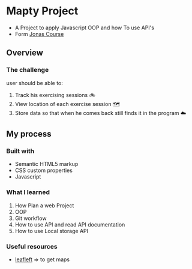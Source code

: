 # Mapty Project

- A Project to apply Javascript OOP and how To use API's
- Form [Jonas Course](https://www.udemy.com/share/101WeY3@wKUEXG7IV4hjPCmGYdth7nxlK7m31uk1DgfRb0ap9l2ZMzZO7D0o_dgX3GHwNXeBCw==/)



## Overview

### The challenge

user should be able to:

1. Track his exercising sessions 🚲
2. View location of each exercise session 🗺️
3. Store data so that when he comes back still finds it in the program ☁️



## My process

### Built with

- Semantic HTML5 markup
- CSS custom properties
- Javascript

### What I learned

1. How Plan a web Project
2. OOP
3. Git workflow
4. How to use API and read API documentation
5. How to use Local storage API


### Useful resources

- [leafleft](https://leafletjs.com/reference.html) => to get maps
